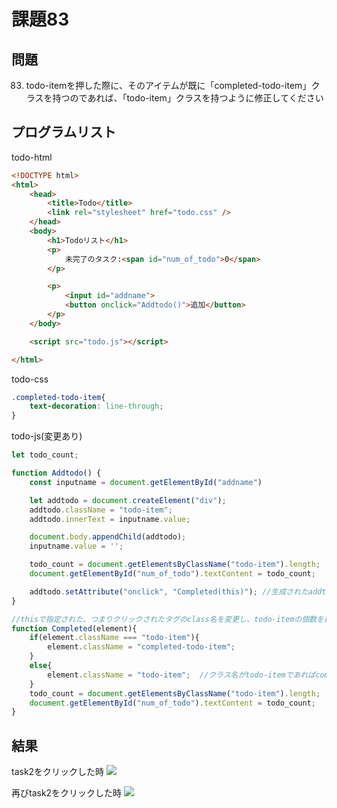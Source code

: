 # 課題83

## 問題

83. todo-itemを押した際に、そのアイテムが既に「completed-todo-item」クラスを持つのであれば、「todo-item」クラスを持つように修正してください

## プログラムリスト
todo-html
```html
<!DOCTYPE html>
<html>
    <head>
        <title>Todo</title>
        <link rel="stylesheet" href="todo.css" />
    </head>
    <body>
        <h1>Todoリスト</h1>
        <p>
            未完了のタスク:<span id="num_of_todo">0</span>
        </p>

        <p>
            <input id="addname">
            <button onclick="Addtodo()">追加</button>
        </p>
    </body>

    <script src="todo.js"></script>

</html>
```

todo-css
```css
.completed-todo-item{
    text-decoration: line-through;
}
```

todo-js(変更あり)
```javascript
let todo_count;

function Addtodo() {
    const inputname = document.getElementById("addname")

    let addtodo = document.createElement("div");
    addtodo.className = "todo-item";
    addtodo.innerText = inputname.value;

    document.body.appendChild(addtodo);
    inputname.value = '';

    todo_count = document.getElementsByClassName("todo-item").length;
    document.getElementById("num_of_todo").textContent = todo_count;

    addtodo.setAttribute("onclick", "Completed(this)"); //生成されたaddtodoに属性 onclick = "Completed(this)" を追加する
}

//thisで指定された、つまりクリックされたタグのclass名を変更し、todo-itemの個数を再計算し、表示させる。
function Completed(element){
    if(element.className === "todo-item"){
        element.className = "completed-todo-item";
    }
    else{
        element.className = "todo-item";  //クラス名がtodo-itemであればcomplete-todo-itemに、またその逆を行う。
    }
    todo_count = document.getElementsByClassName("todo-item").length;
    document.getElementById("num_of_todo").textContent = todo_count;
}   
```

## 結果

task2をクリックした時
![][def1]

再びtask2をクリックした時
![][def2]

[def1]:https://lh3.googleusercontent.com/pw/AJFCJaVsJP8gvWcYFbma2M_wnNLJRrS6u9fsdVjHYZH_AgvfxyXJEJlCdISez0xrjEiOIlPyhupuJ4mSL6hhfxSToSyR3mJ8cLTAOgv6SJS9Z9EZ_9Lj0Lcp2ZJlfNFEIY8BjSEoZxP9UKDyItm_Jl1r8liSBaFTHzq_giNyr9_ZR0SN40KL6apXDfIgcsqto9ZKm9ICacpwQFcyTpQUnzjlXXvR7HataxkYMFZgv2uoPKpfLmUIcfaA60kdr8jcEtM9VL-qrqIV2F1PygK6cHkxW7a8mkGnNjtuok9YTZDqq2InWPTnPlmBPOxBQhbb21A1UYsOHPnCncnohmadkZ1NemfrpX6ZTg_m0GvEpND1JuzMbRbjs8f2iNquJnRUFn6uASI6ii7kS_uA4W_E4B-p_vvXoYHtzXC3Ttu2awbuYZVnceHxBAXqPO7awL3TU8KtWD1XiakDiNYOBTI4-i4EmjiC6Kh6FBjBsIYUW1WAXJRNos-KP9oziG92Tg7nFslZMAJ-XyZeS8qD8puT4gvh2uX-s8SnmgJXqN3_QrQ_kBd0qa9BKNjh30xxdMi7qeqsrsFr2w66jtCdY_mTKdScnY0fDD9B-IFnvcgu374rpO1HUl3C1bQgxUBlfetK8kwt4LPzXkcWUVVmlsiLcXLnEF8w4rQuOF10-U8NuASn1xP1c8jdcHPpohfgW9EXe5wgUlN_cir9iH8soanRtB5QqRudeyoo1VsDG0lj0PgeMmLY3E1qhcG73tIbJMIHKFSBn-URfC8aqec37SSWLDy4tSRhb0_n_Elz3VF51AwMkJUbwQ6jJLhCouxRwAAQWV8MU5pDnq8EOPtP-PKTY4TVYr0CBQJi76vGj2PR3f6aJeR9oxsfqKndSLOnkYsHZbiI5WGLoCpj-MblMRRenm8ikA=w1282-h904-s-no?authuser=0

[def2]:https://lh3.googleusercontent.com/pw/AJFCJaUPbsOL8JTRk-MBH2y5s_L3bqeQnycypjDsfvISGhoxGDRXijSKPn94tyPed914AgvDtgWG2Y3Sau8FfSidq_-J_jxX8XUltFD3ExQOsZj6w6R7Dh-iQG6pQrk6AKBx4-QyF32GvuxgyO7Pn5jH3GYe-52YCpZPkHw1-HWyIKNvwJROfVac8n5R1ZBi1mgWnupOZpTtcBxE57eSLYLj-ek3LsL6fXD158bD4s5BAD7UU_F3FqWsaXNME5OPW9C5s-sDIzI7h8PEco0yyPdOAl8Kg9YWe4fPacrZrDoHBwVYjH05jSCxMLazTt71c-18k_sSg_qW-qdpcAuoEoR7Z-HbzJEP4OscA7rHH9PV436y-UZkB7zMxx6M64QU9AcuZV5twXYSqPZ6ghloTgAV1LIhVIzEhsWSSweGDsEmR-LeUJHkXml0CkZTuaOENOq3Oa878SKaeJoh0wDdrv6BE8KxraUKVGpXP3s9nP5ASSIQnSNHNnh32wiwsTTp5H-jK8QtnftMG6xWzIMB6t9t3GxWcpmc9WFI08o5rNaLQ4LAlk9bERxrjl8Vg2d8xFTqmXIBrddh36nby6PlEWHu-2P_q91gA7qhG95aWVE9FRHlT1eZeVLm9TC4rlYGy_FlEf3w_C_dXvjY2BtZ7H1epAUrvVGdUQPR3Tkb7pvpJIu6CAuKitR-QytS4KESBibsBWIR6Us_PrgOpNv-BpWFClotp6frUT6YaZMtW83zXLkr7DgQm58dYZvpnvEtfdkerpajXPusthRSZ1NgfrIcgaNz6val7IMFjMIQt5Zl-VfvwG06oPt_M1ePBscXQq-nL7FhIEYWrMc6JwIVpTSttoL0H3D6gy4XRCI_8hqDUyVcCb0UVDCu5jpFIBUJGRnGZqrf80N_sRhp2lddFpL0fA=w1518-h1262-s-no?authuser=0

